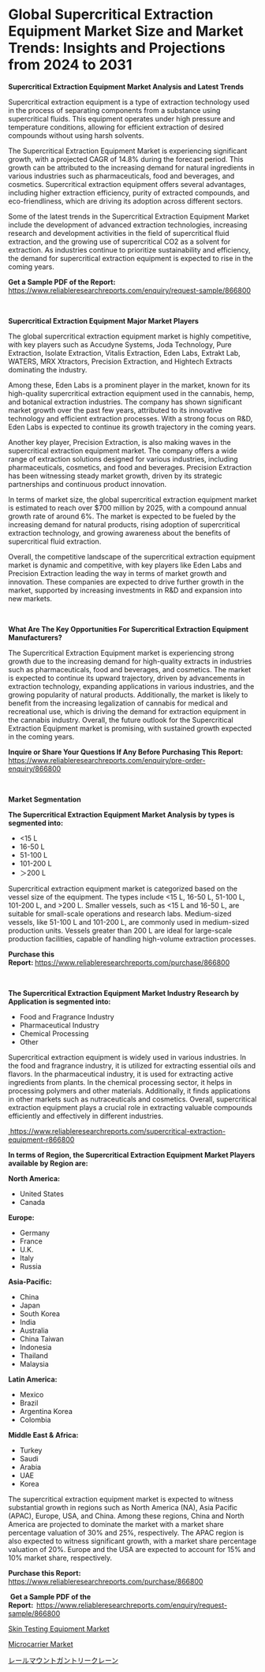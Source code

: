 <p><h1>Global Supercritical Extraction Equipment Market Size and Market Trends: Insights and Projections from 2024 to 2031</h1></p><p><strong>Supercritical Extraction Equipment Market Analysis and Latest Trends</strong></p>
<p><p>Supercritical extraction equipment is a type of extraction technology used in the process of separating components from a substance using supercritical fluids. This equipment operates under high pressure and temperature conditions, allowing for efficient extraction of desired compounds without using harsh solvents. </p><p>The Supercritical Extraction Equipment Market is experiencing significant growth, with a projected CAGR of 14.8% during the forecast period. This growth can be attributed to the increasing demand for natural ingredients in various industries such as pharmaceuticals, food and beverages, and cosmetics. Supercritical extraction equipment offers several advantages, including higher extraction efficiency, purity of extracted compounds, and eco-friendliness, which are driving its adoption across different sectors.</p><p>Some of the latest trends in the Supercritical Extraction Equipment Market include the development of advanced extraction technologies, increasing research and development activities in the field of supercritical fluid extraction, and the growing use of supercritical CO2 as a solvent for extraction. As industries continue to prioritize sustainability and efficiency, the demand for supercritical extraction equipment is expected to rise in the coming years.</p></p>
<p><strong>Get a Sample PDF of the Report:&nbsp;</strong> <a href="https://www.reliableresearchreports.com/enquiry/request-sample/866800">https://www.reliableresearchreports.com/enquiry/request-sample/866800</a></p>
<p>&nbsp;</p>
<p><strong>Supercritical Extraction Equipment Major Market Players</strong></p>
<p><p>The global supercritical extraction equipment market is highly competitive, with key players such as Accudyne Systems, Joda Technology, Pure Extraction, Isolate Extraction, Vitalis Extraction, Eden Labs, Extrakt Lab, WATERS, MRX Xtractors, Precision Extraction, and Hightech Extracts dominating the industry.</p><p>Among these, Eden Labs is a prominent player in the market, known for its high-quality supercritical extraction equipment used in the cannabis, hemp, and botanical extraction industries. The company has shown significant market growth over the past few years, attributed to its innovative technology and efficient extraction processes. With a strong focus on R&D, Eden Labs is expected to continue its growth trajectory in the coming years.</p><p>Another key player, Precision Extraction, is also making waves in the supercritical extraction equipment market. The company offers a wide range of extraction solutions designed for various industries, including pharmaceuticals, cosmetics, and food and beverages. Precision Extraction has been witnessing steady market growth, driven by its strategic partnerships and continuous product innovation.</p><p>In terms of market size, the global supercritical extraction equipment market is estimated to reach over $700 million by 2025, with a compound annual growth rate of around 6%. The market is expected to be fueled by the increasing demand for natural products, rising adoption of supercritical extraction technology, and growing awareness about the benefits of supercritical fluid extraction.</p><p>Overall, the competitive landscape of the supercritical extraction equipment market is dynamic and competitive, with key players like Eden Labs and Precision Extraction leading the way in terms of market growth and innovation. These companies are expected to drive further growth in the market, supported by increasing investments in R&D and expansion into new markets.</p></p>
<p>&nbsp;</p>
<p><strong>What Are The Key Opportunities For Supercritical Extraction Equipment Manufacturers?</strong></p>
<p><p>The Supercritical Extraction Equipment market is experiencing strong growth due to the increasing demand for high-quality extracts in industries such as pharmaceuticals, food and beverages, and cosmetics. The market is expected to continue its upward trajectory, driven by advancements in extraction technology, expanding applications in various industries, and the growing popularity of natural products. Additionally, the market is likely to benefit from the increasing legalization of cannabis for medical and recreational use, which is driving the demand for extraction equipment in the cannabis industry. Overall, the future outlook for the Supercritical Extraction Equipment market is promising, with sustained growth expected in the coming years.</p></p>
<p><strong>Inquire or Share Your Questions If Any Before Purchasing This Report:</strong> <a href="https://www.reliableresearchreports.com/enquiry/pre-order-enquiry/866800">https://www.reliableresearchreports.com/enquiry/pre-order-enquiry/866800</a></p>
<p>&nbsp;</p>
<p><strong>Market Segmentation</strong></p>
<p><strong>The Supercritical Extraction Equipment Market Analysis by types is segmented into:</strong></p>
<p><ul><li><15 L</li><li>16-50 L</li><li>51-100 L</li><li>101-200 L</li><li>＞200 L</li></ul></p>
<p><p>Supercritical extraction equipment market is categorized based on the vessel size of the equipment. The types include <15 L, 16-50 L, 51-100 L, 101-200 L, and >200 L. Smaller vessels, such as <15 L and 16-50 L, are suitable for small-scale operations and research labs. Medium-sized vessels, like 51-100 L and 101-200 L, are commonly used in medium-sized production units. Vessels greater than 200 L are ideal for large-scale production facilities, capable of handling high-volume extraction processes.</p></p>
<p><strong>Purchase this Report:&nbsp;</strong><a href="https://www.reliableresearchreports.com/purchase/866800">https://www.reliableresearchreports.com/purchase/866800</a></p>
<p>&nbsp;</p>
<p><strong>The Supercritical Extraction Equipment Market Industry Research by Application is segmented into:</strong></p>
<p><ul><li>Food and Fragrance Industry</li><li>Pharmaceutical Industry</li><li>Chemical Processing</li><li>Other</li></ul></p>
<p><p>Supercritical extraction equipment is widely used in various industries. In the food and fragrance industry, it is utilized for extracting essential oils and flavors. In the pharmaceutical industry, it is used for extracting active ingredients from plants. In the chemical processing sector, it helps in processing polymers and other materials. Additionally, it finds applications in other markets such as nutraceuticals and cosmetics. Overall, supercritical extraction equipment plays a crucial role in extracting valuable compounds efficiently and effectively in different industries.</p></p>
<p><a href="https://www.reliableresearchreports.com/supercritical-extraction-equipment-r866800">&nbsp;https://www.reliableresearchreports.com/supercritical-extraction-equipment-r866800</a></p>
<p><strong>In terms of Region, the Supercritical Extraction Equipment Market Players available by Region are:</strong></p>
<p>
    <p> <strong> North America: </strong>
        <ul>
            <li>United States</li>
            <li>Canada</li>
        </ul>
        </p> 
    <p> <strong> Europe: </strong>
        <ul>
            <li>Germany</li>
            <li>France</li>
            <li>U.K.</li>
            <li>Italy</li>
            <li>Russia</li>
        </ul>
        </p> 
    <p> <strong> Asia-Pacific: </strong>
        <ul>
            <li>China</li>
            <li>Japan</li>
            <li>South Korea</li>
            <li>India</li>
            <li>Australia</li>
            <li>China Taiwan</li>
            <li>Indonesia</li>
            <li>Thailand</li>
            <li>Malaysia</li>
        </ul>
        </p> 
    <p> <strong> Latin America: </strong>
        <ul>
            <li>Mexico</li>
            <li>Brazil</li>
            <li>Argentina Korea</li>
            <li>Colombia</li>
        </ul>
        </p> 
    <p> <strong> Middle East & Africa: </strong>
        <ul>
            <li>Turkey</li>
            <li>Saudi</li>
            <li>Arabia</li>
            <li>UAE</li>
            <li>Korea</li>
        </ul>
    </p>
    </p>
<p><p>The supercritical extraction equipment market is expected to witness substantial growth in regions such as North America (NA), Asia Pacific (APAC), Europe, USA, and China. Among these regions, China and North America are projected to dominate the market with a market share percentage valuation of 30% and 25%, respectively. The APAC region is also expected to witness significant growth, with a market share percentage valuation of 20%. Europe and the USA are expected to account for 15% and 10% market share, respectively.</p></p>
<p><strong>Purchase this Report: </strong><a href="https://www.reliableresearchreports.com/purchase/866800">https://www.reliableresearchreports.com/purchase/866800</a></p>
<p>&nbsp;<strong>Get a Sample PDF of the Report:&nbsp;&nbsp;</strong><a href="https://www.reliableresearchreports.com/enquiry/request-sample/866800">https://www.reliableresearchreports.com/enquiry/request-sample/866800</a></p>
<p><strong></strong></p>
<p><p><a href="https://github.com/BryceTownsendr/Market-Research-Report-List-4/blob/main/skin-testing-equipment-market.md">Skin Testing Equipment Market</a></p><p><a href="https://butternut-bug-553.notion.site/Microcarrier-Market-Trends-and-Market-Analysis-forecasted-for-period-2024-2031-e730633b69264545b525078dafa96a78">Microcarrier Market</a></p><p><a href="https://github.com/ksxzwxabcuynh011/Market-Research-Report-List-1/blob/main/479026031238.md">レールマウントガントリークレーン</a></p></p>